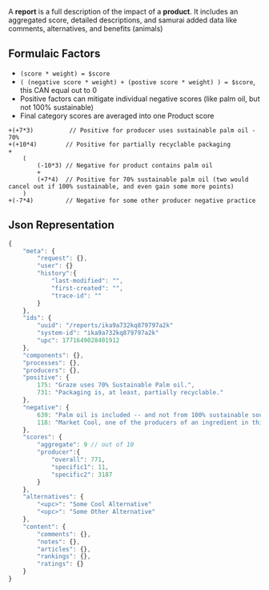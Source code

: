A **report** is a full description of the impact of a **product**. It includes an aggregated score, detailed descriptions, and samurai added data like comments, alternatives, and benefits (animals)

## Formulaic Factors
- `(score * weight) = $score`
- `( (negative score * weight) + (postive score * weight) ) = $score`, this CAN equal out to 0
- Positive factors can mitigate individual negative scores (like palm oil, but not 100% sustainable)
- Final category scores are averaged into one Product score

```
+(+7*3)          // Positive for producer uses sustainable palm oil - 70%
+(+10*4)        // Positive for partially recyclable packaging
+
    (
        (-10*3) // Negative for product contains palm oil
        +
        (+7*4)  // Positive for 70% sustainable palm oil (two would cancel out if 100% sustainable, and even gain some more points)
    )
+(-7*4)         // Negative for some other producer negative practice
```

## Json Representation
```javascript
{
    "meta": {
        "request": {},
        "user": {}
        "history":{
            "last-modified": "",
            "first-created": "",
            "trace-id": ""
        }
    },
    "ids": {
        "uuid": "/reports/ika9a732kq879797a2k"
        "system-id": "ika9a732kq879797a2k"
        "upc": 1771649028401912
    },
    "components": {},
    "processes": {},
    "producers": {},
    "positive": {
        175: "Graze uses 70% Sustainable Palm oil.",
        731: "Packaging is, at least, partially recyclable."
    },
    "negative": {
        639: "Palm oil is included -- and not from 100% sustainable sources",
        118: "Market Cool, one of the producers of an ingredient in this product, has been known to *do something bad*",
    },
    "scores": {
        "aggregate": 9 // out of 10
        "producer":{
            "overall": 771,
            "specific1": 11,
            "specific2": 3187
        }
    },
    "alternatives": {
        "<upc>": "Some Cool Alternative"
        "<upc>": "Some Other Alternative"
    },
    "content": {
        "comments": {},
        "notes": {},
        "articles": {},
        "rankings": {},
        "ratings": {}
    }
}
```